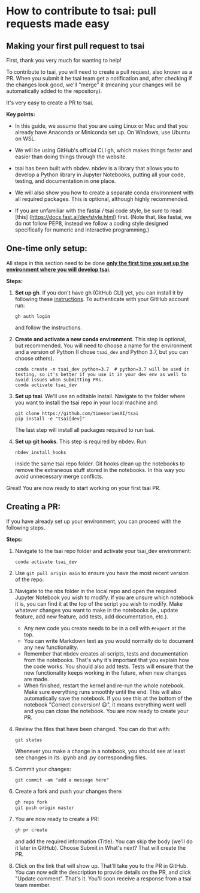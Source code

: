 # How to contribute to tsai: pull requests made easy

## Making your first pull request to tsai

First, thank you very much for wanting to help!

To contribute to tsai, you will need to create a pull request, also known as a PR. When you submit it he tsai team get a notification and, after checking if the changes look good, we'll "merge" it (meaning your changes will be automatically added to the repository).

It's very easy to create a PR to tsai.


**Key points:**

- In this guide, we assume that you are using Linux or Mac and that you already have Anaconda or Miniconda set up. On Windows, use Ubuntu on WSL.

- We will be using GitHub's official CLI gh, which makes things faster and easier than doing things through the website.

- tsai has been built with nbdev. nbdev is a library that allows you to develop a Python library in Jupyter Notebooks, putting all your code, testing, and documentation in one place.

- We will also show you how to create a separate conda environment with all required packages. This is optional, although highly recommended.

- If you are unfamiliar with the fastai / tsai code style, be sure to read [this] (https://docs.fast.ai/dev/style.html) first. (Note that, like fastai, we do not follow PEP8, instead we follow a coding style designed specifically for numeric and interactive programming.)

## One-time only setup:

All steps in this section need to be done **<u>only the first time you set up the environment where you will develop tsai</u>**.

**Steps:**

1. **Set up gh**. If you don't have gh (GitHub CLI) yet, you can install it by following these [instructions](https://cli.github.com/manual/installation). To authenticate with your GitHub account run:
   ```
   gh auth login
   ```
   and follow the instructions.
2. **Create and activate a new conda environment**. This step is optional, but recommended. You will need to choose a name for the environment and a version of Python (I chose `tsai_dev` and Python 3.7, but you can choose others).
   ```
   conda create -n tsai_dev python=3.7  # python=3.7 will be used in testing, so it's better if you use it in your dev env as well to avoid issues when submitting PRs.
   conda activate tsai_dev
   ```
3. **Set up tsai**. We'll use an editable install.
   Navigate to the folder where you want to install the tsai repo in your local machine and:
   ```
   git clone https://github.com/timeseriesAI/tsai
   pip install -e "tsai[dev]"
   ```
   The last step will install all packages required to run tsai.

4. **Set up git hooks**. This step is required by nbdev. Run:
   ```
   nbdev_install_hooks
   ```
   inside the same tsai repo folder. Git hooks clean up the notebooks to remove the extraneous stuff stored in the notebooks. In this way you avoid unnecessary merge conflicts.

Great! You are now ready to start working on your first tsai PR.

## Creating a PR:

If you have already set up your environment, you can proceed with the following steps.

**Steps:**

1. Navigate to the tsai repo folder and activate your tsai_dev environment:

   ```
   conda activate tsai_dev
   ```

2. Use ```git pull origin main``` to ensure you have the most recent version of the repo.

3. Navigate to the nbs folder in the local repo and open the required Jupyter Notebook you wish to modify. If you are unsure which notebook it is, you can find it at the top of the script you wish to modify. Make whatever changes you want to make in the notebooks (ie., update feature, add new feature, add tests, add documentation, etc.).

   - Any new code you create needs to be in a cell with ```#export``` at the top.
   - You can write Markdown text as you would normally do to document any new functionality.
   - Remember that nbdev creates all scripts, tests and documentation from the notebooks. That's why it's important that you explain how the code works. You should also add tests. Tests will ensure that the new functionality keeps working in the future, when new changes are made.
   - When finished, restart the kernel and re-run the whole notebook. Make sure everything runs smoothly until the end. This will also automatically save the notebook. If you see this at the bottom of the notebook "Correct conversion! 😃", it means everything went well and you can close the notebook. You are now ready to create your PR.

7. Review the files that have been changed. You can do that with:

   ```
   git status
   ```

   Whenever you make a change in a notebook, you should see at least see changes in its .ipynb and .py corresponding files.

4. Commit your changes:
   ```pyhon
   git commit -am "add a message here"
   ```

5. Create a fork and push your changes there:
   ```python
   gh repo fork
   git push origin master
   ```

6. You are now ready to create a PR:
   ```python
   gh pr create
   ```
   and add the required information (Title). You can skip the body (we'll do it later in GitHub). Choose Submit in What's next? That will create the PR.

8. Click on the link that will show up. That'll take you to the PR in GitHub. You can now edit the description to provide details on the PR, and click "Update comment". That's it. You'll soon receive a response from a tsai team member.
